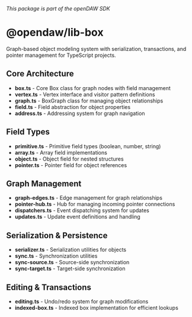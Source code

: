 _This package is part of the openDAW SDK_

# @opendaw/lib-box

Graph-based object modeling system with serialization, transactions, and pointer management for TypeScript projects.

## Core Architecture

* **box.ts** - Core Box class for graph nodes with field management
* **vertex.ts** - Vertex interface and visitor pattern definitions
* **graph.ts** - BoxGraph class for managing object relationships
* **field.ts** - Field abstraction for object properties
* **address.ts** - Addressing system for graph navigation

## Field Types

* **primitive.ts** - Primitive field types (boolean, number, string)
* **array.ts** - Array field implementations
* **object.ts** - Object field for nested structures
* **pointer.ts** - Pointer field for object references

## Graph Management

* **graph-edges.ts** - Edge management for graph relationships
* **pointer-hub.ts** - Hub for managing incoming pointer connections
* **dispatchers.ts** - Event dispatching system for updates
* **updates.ts** - Update event definitions and handling

## Serialization & Persistence

* **serializer.ts** - Serialization utilities for objects
* **sync.ts** - Synchronization utilities
* **sync-source.ts** - Source-side synchronization
* **sync-target.ts** - Target-side synchronization

## Editing & Transactions

* **editing.ts** - Undo/redo system for graph modifications
* **indexed-box.ts** - Indexed box implementation for efficient lookups